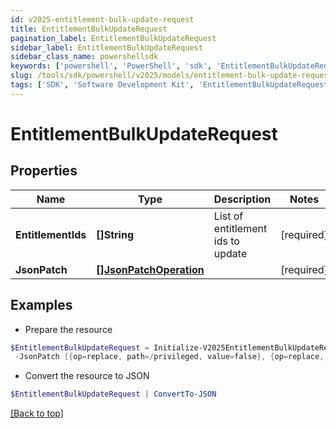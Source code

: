 ```yaml
---
id: v2025-entitlement-bulk-update-request
title: EntitlementBulkUpdateRequest
pagination_label: EntitlementBulkUpdateRequest
sidebar_label: EntitlementBulkUpdateRequest
sidebar_class_name: powershellsdk
keywords: ['powershell', 'PowerShell', 'sdk', 'EntitlementBulkUpdateRequest', 'V2025EntitlementBulkUpdateRequest'] 
slug: /tools/sdk/powershell/v2025/models/entitlement-bulk-update-request
tags: ['SDK', 'Software Development Kit', 'EntitlementBulkUpdateRequest', 'V2025EntitlementBulkUpdateRequest']
---
```



# EntitlementBulkUpdateRequest

## Properties

Name | Type | Description | Notes
------------ | ------------- | ------------- | -------------
**EntitlementIds** | **[]String** | List of entitlement ids to update | [required]
**JsonPatch** | [**[]JsonPatchOperation**](json-patch-operation) |  | [required]

## Examples

- Prepare the resource
```powershell
$EntitlementBulkUpdateRequest = Initialize-V2025EntitlementBulkUpdateRequest  -EntitlementIds [2c91808a7624751a01762f19d665220d, 2c91808a7624751a01762f19d67c220e, 2c91808a7624751a01762f19d692220f] `
 -JsonPatch [{op=replace, path=/privileged, value=false}, {op=replace, path=/requestable, value=false}, {op=replace, path=/privilegeOverride/overrideLevel, value=HIGH}]
```

- Convert the resource to JSON
```powershell
$EntitlementBulkUpdateRequest | ConvertTo-JSON
```


[[Back to top]](#) 

